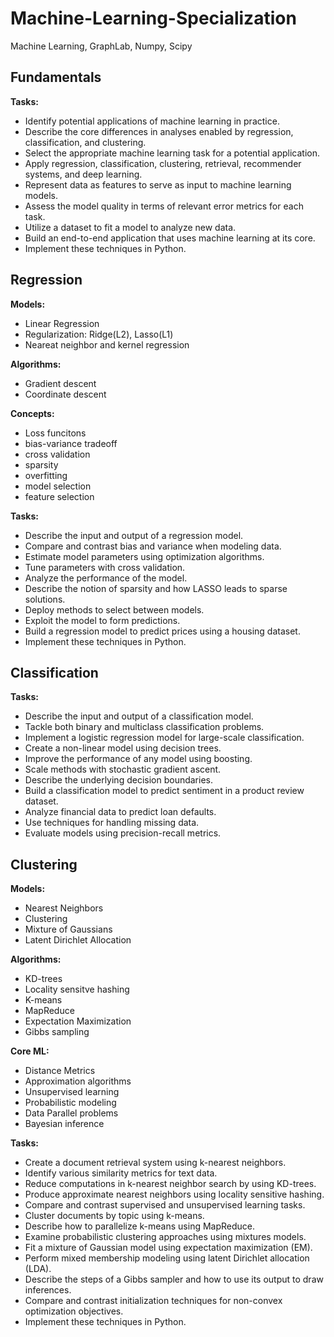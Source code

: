 # Machine-Learning-Specialization
Machine Learning, GraphLab, Numpy, Scipy

## Fundamentals 
**Tasks:**
* Identify potential applications of machine learning in practice.  
* Describe the core differences in analyses enabled by regression, classification, and clustering.
* Select the appropriate machine learning task for a potential application.  
* Apply regression, classification, clustering, retrieval, recommender systems, and deep learning.
* Represent data as features to serve as input to machine learning models. 
* Assess the model quality in terms of relevant error metrics for each task.
* Utilize a dataset to fit a model to analyze new data.
* Build an end-to-end application that uses machine learning at its core.  
* Implement these techniques in Python.

## Regression
**Models:**
* Linear Regression
* Regularization: Ridge(L2), Lasso(L1)
* Neareat neighbor and kernel regression

**Algorithms:**
* Gradient descent
* Coordinate descent

**Concepts:**
* Loss funcitons
* bias-variance tradeoff
* cross validation
* sparsity
* overfitting
* model selection
* feature selection

**Tasks:**
* Describe the input and output of a regression model.
* Compare and contrast bias and variance when modeling data.
* Estimate model parameters using optimization algorithms.
* Tune parameters with cross validation.
* Analyze the performance of the model.
* Describe the notion of sparsity and how LASSO leads to sparse solutions.
* Deploy methods to select between models.
* Exploit the model to form predictions. 
* Build a regression model to predict prices using a housing dataset.
* Implement these techniques in Python.


## Classification
**Tasks:**
* Describe the input and output of a classification model.
* Tackle both binary and multiclass classification problems.
* Implement a logistic regression model for large-scale classification.  
* Create a non-linear model using decision trees.
* Improve the performance of any model using boosting.
* Scale methods with stochastic gradient ascent.
* Describe the underlying decision boundaries.  
* Build a classification model to predict sentiment in a product review dataset.  
* Analyze financial data to predict loan defaults.
* Use techniques for handling missing data.
* Evaluate models using precision-recall metrics.

## Clustering
**Models:**
* Nearest Neighbors
* Clustering
* Mixture of Gaussians
* Latent Dirichlet Allocation


**Algorithms:**
* KD-trees
* Locality sensitve hashing
* K-means
* MapReduce
* Expectation Maximization
* Gibbs sampling

**Core ML:**
* Distance Metrics
* Approximation algorithms
* Unsupervised learning
* Probabilistic modeling
* Data Parallel problems
* Bayesian inference

**Tasks:**
* Create a document retrieval system using k-nearest neighbors.
* Identify various similarity metrics for text data.
* Reduce computations in k-nearest neighbor search by using KD-trees.
* Produce approximate nearest neighbors using locality sensitive hashing.
* Compare and contrast supervised and unsupervised learning tasks.
* Cluster documents by topic using k-means.
* Describe how to parallelize k-means using MapReduce.
* Examine probabilistic clustering approaches using mixtures models.
* Fit a mixture of Gaussian model using expectation maximization (EM).
* Perform mixed membership modeling using latent Dirichlet allocation (LDA).
* Describe the steps of a Gibbs sampler and how to use its output to draw inferences.
* Compare and contrast initialization techniques for non-convex optimization objectives.
* Implement these techniques in Python.
